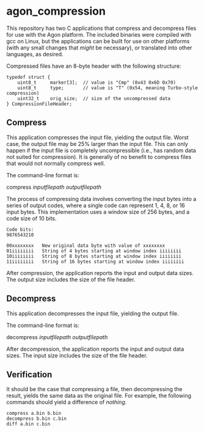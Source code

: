 # agon_compression
This repository has two C applications that compress and decompress files for use with the Agon platform.
The included binaries were compiled with gcc on Linux, but the applications can be built for use on
other platforms (with any small changes that _might_ be necessary), or translated into other languages,
as desired.

Compressed files have an 8-byte header with the following structure:
```
typedef struct {
    uint8_t     marker[3];  // value is "Cmp" (0x43 0x6D 0x70)
    uint8_t     type;       // value is "T" (0x54, meaning Turbo-style compression)
    uint32_t    orig_size;  // size of the uncompressed data
} CompressionFileHeader;
```

## Compress
This application compresses the input file, yielding the output file. Worst case, the output file
may be 25% larger than the input file. This can only happen if the input file is completely
uncompressible (i.e., has random data not suited for compression). It is generally of no
benefit to compress files that would not normally compress well.

The command-line format is:

compress <i>inputfilepath outputfilepath</i>

The process of compressing data involves converting the input bytes into
a series of output codes, where a single code can represent 1, 4, 8, or 16
input bytes.
This implementation uses a window size of 256 bytes, and a code size of 10 bits.

```
Code bits:
9876543210

00xxxxxxxx   New original data byte with value of xxxxxxxx
01iiiiiiii   String of 4 bytes starting at window index iiiiiiii
10iiiiiiii   String of 8 bytes starting at window index iiiiiiii
11iiiiiiii   String of 16 bytes starting at window index iiiiiiii
```

After compression, the application reports the input and output data sizes. The output
size includes the size of the file header. 

## Decompress
This application decompresses the input file, yielding the output file.

The command-line format is:

decompress <i>inputfilepath outputfilepath</i>

After decompression, the application reports the input and output data sizes. The input
size includes the size of the file header. 

## Verification
It should be the case that compressing a file, then decompressing the
result, yields the same data as the original file. For example, the
following commands should yield a difference of <i>nothing</i>.

```
compress a.bin b.bin
decompress b.bin c.bin
diff a.bin c.bin
```
